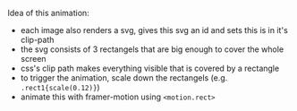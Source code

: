 Idea of this animation:

- each image also renders a svg, gives this svg an id and sets this is in it's clip-path
- the svg consists of 3 rectangels that are big enough to cover the whole screen
- css's clip path makes everything visible that is covered by a rectangle
- to trigger the animation, scale down the rectangels (e.g. `.rect1{scale(0.12)}`)
- animate this with framer-motion using `<motion.rect>`
